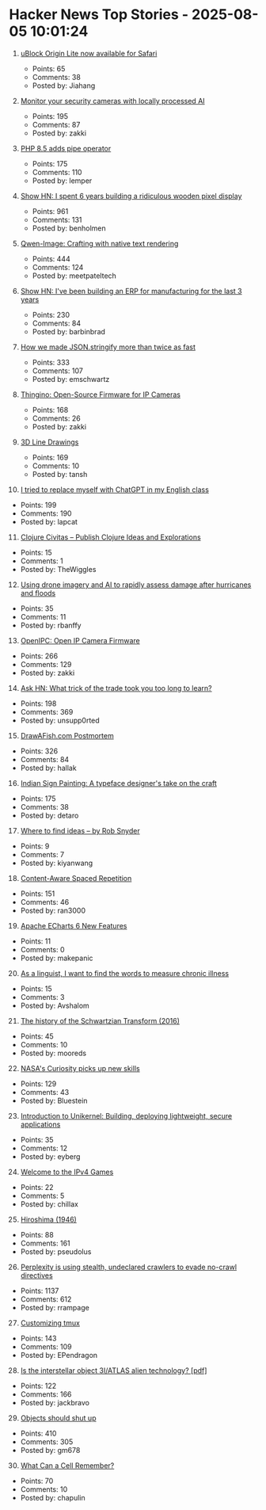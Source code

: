 # Hacker News Top Stories - 2025-08-05 10:01:24

1. [uBlock Origin Lite now available for Safari](https://apps.apple.com/cn/app/ublock-origin-lite/id6745342698)
   - Points: 65
   - Comments: 38
   - Posted by: Jiahang

2. [Monitor your security cameras with locally processed AI](https://frigate.video/)
   - Points: 195
   - Comments: 87
   - Posted by: zakki

3. [PHP 8.5 adds pipe operator](https://thephp.foundation/blog/2025/07/11/php-85-adds-pipe-operator/)
   - Points: 175
   - Comments: 110
   - Posted by: lemper

4. [Show HN: I spent 6 years building a ridiculous wooden pixel display](https://benholmen.com/blog/kilopixel/)
   - Points: 961
   - Comments: 131
   - Posted by: benholmen

5. [Qwen-Image: Crafting with native text rendering](https://qwenlm.github.io/blog/qwen-image/)
   - Points: 444
   - Comments: 124
   - Posted by: meetpateltech

6. [Show HN: I've been building an ERP for manufacturing for the last 3 years](https://github.com/crbnos/carbon)
   - Points: 230
   - Comments: 84
   - Posted by: barbinbrad

7. [How we made JSON.stringify more than twice as fast](https://v8.dev/blog/json-stringify)
   - Points: 333
   - Comments: 107
   - Posted by: emschwartz

8. [Thingino: Open-Source Firmware for IP Cameras](https://thingino.com/)
   - Points: 168
   - Comments: 26
   - Posted by: zakki

9. [3D Line Drawings](https://amritkwatra.com/experiments/3d-line-drawings)
   - Points: 169
   - Comments: 10
   - Posted by: tansh

10. [I tried to replace myself with ChatGPT in my English class](https://lithub.com/what-happened-when-i-tried-to-replace-myself-with-chatgpt-in-my-english-classroom/)
   - Points: 199
   - Comments: 190
   - Posted by: lapcat

11. [Clojure Civitas – Publish Clojure Ideas and Explorations](https://github.com/ClojureCivitas/clojurecivitas.github.io)
   - Points: 15
   - Comments: 1
   - Posted by: TheWiggles

12. [Using drone imagery and AI to rapidly assess damage after hurricanes and floods](https://stories.tamu.edu/news/2025/07/28/ai-turns-drone-footage-into-disaster-response-maps-in-minutes/)
   - Points: 35
   - Comments: 11
   - Posted by: rbanffy

13. [OpenIPC: Open IP Camera Firmware](https://openipc.org/à)
   - Points: 266
   - Comments: 129
   - Posted by: zakki

14. [Ask HN: What trick of the trade took you too long to learn?](undefined)
   - Points: 198
   - Comments: 369
   - Posted by: unsupp0rted

15. [DrawAFish.com Postmortem](https://aldenhallak.com/blog/posts/draw-a-fish-postmortem.html)
   - Points: 326
   - Comments: 84
   - Posted by: hallak

16. [Indian Sign Painting: A typeface designer's take on the craft](https://bl.ag/indian-sign-painting-a-typeface-designers-take-on-the-craft/)
   - Points: 175
   - Comments: 38
   - Posted by: detaro

17. [Where to find ideas – by Rob Snyder](https://howtogrow.substack.com/p/where-to-find-ideas)
   - Points: 9
   - Comments: 7
   - Posted by: kiyanwang

18. [Content-Aware Spaced Repetition](https://www.giacomoran.com/blog/content-aware-sr/)
   - Points: 151
   - Comments: 46
   - Posted by: ran3000

19. [Apache ECharts 6 New Features](https://echarts.apache.org/handbook/en/basics/release-note/v6-feature/)
   - Points: 11
   - Comments: 0
   - Posted by: makepanic

20. [As a linguist, I want to find the words to measure chronic illness](https://thesicktimes.org/2025/08/01/as-a-linguist-i-want-to-find-the-words-to-measure-chronic-illness/)
   - Points: 15
   - Comments: 3
   - Posted by: Avshalom

21. [The history of the Schwartzian Transform (2016)](https://www.perl.com/article/the-history-of-the-schwartzian-transform/)
   - Points: 45
   - Comments: 10
   - Posted by: mooreds

22. [NASA's Curiosity picks up new skills](https://www.jpl.nasa.gov/news/marking-13-years-on-mars-nasas-curiosity-picks-up-new-skills/)
   - Points: 129
   - Comments: 43
   - Posted by: Bluestein

23. [Introduction to Unikernel: Building, deploying lightweight, secure applications](https://tallysolutions.com/technology/introduction-to-unikernel-2/)
   - Points: 35
   - Comments: 12
   - Posted by: eyberg

24. [Welcome to the IPv4 Games](https://ipv4.games/)
   - Points: 22
   - Comments: 5
   - Posted by: chillax

25. [Hiroshima (1946)](https://www.newyorker.com/magazine/1946/08/31/hiroshima)
   - Points: 88
   - Comments: 161
   - Posted by: pseudolus

26. [Perplexity is using stealth, undeclared crawlers to evade no-crawl directives](https://blog.cloudflare.com/perplexity-is-using-stealth-undeclared-crawlers-to-evade-website-no-crawl-directives/)
   - Points: 1137
   - Comments: 612
   - Posted by: rrampage

27. [Customizing tmux](https://evgeniipendragon.com/posts/customizing-tmux-and-making-it-less-dreadful/)
   - Points: 143
   - Comments: 109
   - Posted by: EPendragon

28. [Is the interstellar object 3I/ATLAS alien technology? [pdf]](https://lweb.cfa.harvard.edu/~loeb/HCL25.pdf)
   - Points: 122
   - Comments: 166
   - Posted by: jackbravo

29. [Objects should shut up](https://dustri.org/b/objects-should-shut-the-fuck-up.html)
   - Points: 410
   - Comments: 305
   - Posted by: gm678

30. [What Can a Cell Remember?](https://www.quantamagazine.org/what-can-a-cell-remember-20250730/)
   - Points: 70
   - Comments: 10
   - Posted by: chapulin

